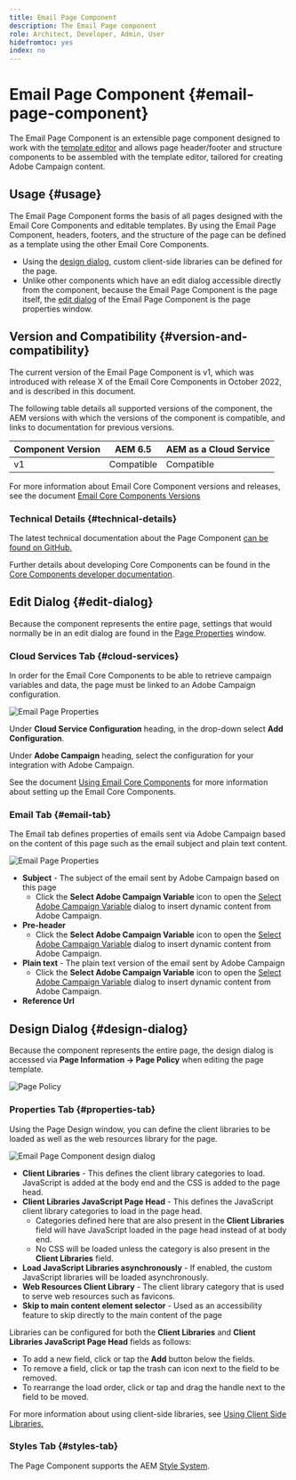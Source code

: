 ```yaml
---
title: Email Page Component
description: The Email Page component
role: Architect, Developer, Admin, User
hidefromtoc: yes
index: no
---
```


# Email Page Component {#email-page-component}

The Email Page Component is an extensible page component designed to work with the [template editor](https://experienceleague.adobe.com/docs/experience-manager-cloud-service/sites/authoring/features/templates.html) and allows page header/footer and structure components to be assembled with the template editor, tailored for creating Adobe Campaign content.

## Usage {#usage}

The Email Page Component forms the basis of all pages designed with the Email Core Components and editable templates. By using the Email Page Component, headers, footers, and the structure of the page can be defined as a template using the other Email Core Components.

* Using the [design dialog,](#design-dialog) custom client-side libraries can be defined for the page. 
* Unlike other components which have an edit dialog accessible directly from the component, because the Email Page Component is the page itself, the [edit dialog](#edit-dialog) of the Email Page Component is the page properties window.

## Version and Compatibility {#version-and-compatibility}

The current version of the Email Page Component is v1, which was introduced with release X of the Email Core Components in October 2022, and is described in this document.

The following table details all supported versions of the component, the AEM versions with which the versions of the component is compatible, and links to documentation for previous versions.

|Component Version|AEM 6.5|AEM as a Cloud Service|
|---|---|---|
|v1|Compatible|Compatible|

For more information about Email Core Component versions and releases, see the document [Email Core Components Versions](/help/email/versions.md)

### Technical Details {#technical-details}

The latest technical documentation about the Page Component [can be found on GitHub.](https://adobe.com/go/aem_cmp_tech_email_page_v1)

Further details about developing Core Components can be found in the [Core Components developer documentation](/help/developing/overview.md).

## Edit Dialog {#edit-dialog}

Because the component represents the entire page, settings that would normally be in an edit dialog are found in the [Page Properties](https://experienceleague.adobe.com/docs/experience-manager-cloud-service/sites/authoring/fundamentals/page-properties.html) window.

### Cloud Services Tab {#cloud-services}

In order for the Email Core Components to be able to retrieve campaign variables and data, the page must be linked to an Adobe Campaign configuration. 

![Email Page Properties](/help/email/assets/email-page-properties.png)

Under **Cloud Service Configuration** heading, in the drop-down select **Add Configuration**.

Under **Adobe Campaign** heading, select the configuration for your integration with Adobe Campaign.

See the document [Using Email Core Components](/help/email/using.md) for more information about setting up the Email Core Components.

### Email Tab {#email-tab}

The Email tab defines properties of emails sent via Adobe Campaign based on the content of this page such as the email subject and plain text content.

![Email Page Properties](/help/email/assets/email-page-properties-email.png)

* **Subject** - The subject of the email sent by Adobe Campaign based on this page
  * Click the **Select Adobe Campaign Variable** icon to open the [Select Adobe Campaign Variable](/help/email/campaign-variables.md) dialog to insert dynamic content from Adobe Campaign.
* **Pre-header**
  * Click the **Select Adobe Campaign Variable** icon to open the [Select Adobe Campaign Variable](/help/email/campaign-variables.md) dialog to insert dynamic content from Adobe Campaign.
* **Plain text** - The plain text version of the email sent by Adobe Campaign
  * Click the **Select Adobe Campaign Variable** icon to open the [Select Adobe Campaign Variable](/help/email/campaign-variables.md) dialog to insert dynamic content from Adobe Campaign.
* **Reference Url**

## Design Dialog {#design-dialog}

Because the component represents the entire page, the design dialog is accessed via **Page Information -&gt; Page Policy** when editing the page template.

![Page Policy](/help/assets/page-policy.png)

### Properties Tab {#properties-tab}

Using the Page Design window, you can define the client libraries to be loaded as well as the web resources library for the page.

![Email Page Component design dialog](/help/email/assets/email-page-design.png)

* **Client Libraries** - This defines the client library categories to load. JavaScript is added at the body end and the CSS is added to the page head.
* **Client Libraries JavaScript Page Head** - This defines the JavaScript client library categories to load in the page head.
  * Categories defined here that are also present in the **Client Libraries** field will have JavaScript loaded in the page head instead of at body end.  
  * No CSS will be loaded unless the category is also present in the **Client Libraries** field.
* **Load JavaScript Libraries asynchronously** - If enabled, the custom JavaScript libraries will be loaded asynchronously.
* **Web Resources Client Library** - The client library category that is used to serve web resources such as favicons.
* **Skip to main content element selector** - Used as an accessibility feature to skip directly to the main content of the page

Libraries can be configured for both the **Client Libraries** and **Client Libraries JavaScript Page Head** fields as follows:

* To add a new field, click or tap the **Add** button below the fields.
* To remove a field, click or tap the trash can icon next to the field to be removed.
* To rearrange the load order, click or tap and drag the handle next to the field to be moved.

For more information about using client-side libraries, see [Using Client Side Libraries.](https://helpx.adobe.com/experience-manager/6-5/sites/developing/using/clientlibs.html)

### Styles Tab {#styles-tab}

The Page Component supports the AEM [Style System](/help/get-started/authoring.md#component-styling).
